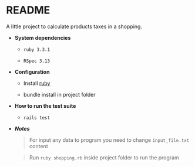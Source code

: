 # README

A little project to calculate products taxes in a shopping.

* **System dependencies**

	- `ruby 3.3.1`

	- `RSpec 3.13`

* **Configuration**

	- Install [ruby](https://www.ruby-lang.org/pt/) 

	- bundle install in project folder
  
* **How to run the test suite**

    - `rails test`

* ***Notes***

	> For input any data to program you need to change `input_file.txt` content

	> Run `ruby shopping.rb` inside project folder to run the program
